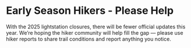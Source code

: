 # Early Season Hikers - Please Help
With the 2025 lightstation closures, there will be fewer official updates this year. We’re hoping the hiker community will help fill the gap — please use hiker reports to share trail conditions and report anything you notice.
